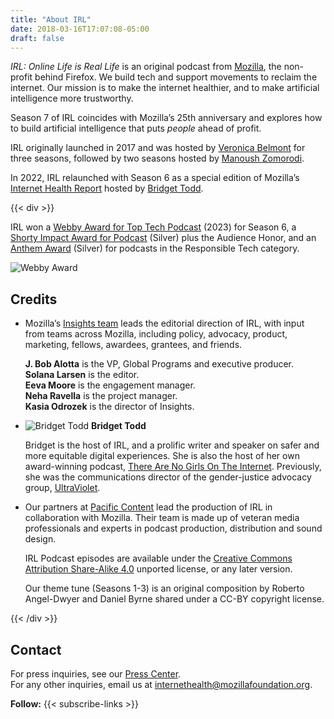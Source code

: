 ```yaml
---
title: "About IRL"
date: 2018-03-16T17:07:08-05:00
draft: false
---
```


<i>IRL: Online Life is Real Life</i> is an original podcast from [Mozilla](https://foundation.mozilla.org), the non-profit behind Firefox. We build tech and support movements to reclaim the internet. Our mission is to make the internet healthier, and to make artificial intelligence more trustworthy.

Season 7 of IRL coincides with Mozilla’s 25th anniversary and explores how to build artificial intelligence that puts <i>people</i> ahead of profit.

IRL originally launched in 2017 and was hosted by [Veronica Belmont](https://veronicabelmont.com/) for three seasons, followed by two seasons hosted by [Manoush Zomorodi](http://www.manoushz.com/).

In 2022, IRL relaunched with Season 6 as a special edition of Mozilla’s [Internet Health Report](https://2022.internethealthreport.org/) hosted by [Bridget Todd](https://www.instagram.com/bridgetmarieindc/).

{{< div >}}
<div class="awards">
        <div class="award-copy">
            <p>
                IRL won a <a href="https://winners.webbyawards.com/winners/podcasts/general-series/technology?years=0" rel="nofollow">Webby Award for Top Tech Podcast</a> (2023) for Season 6, a <a href="https://shortyawards.com/7th-impact/irl-online-life-is-real-life-a-mozilla-podcast" rel="nofollow">Shorty Impact Award for Podcast</a> (Silver) plus the Audience Honor, and an <a href="https://www.anthemawards.com/winners/list/#responsible-technology/all/1972/-1" rel="nofollow">Anthem Award</a> (Silver) for podcasts in the Responsible Tech category.
            </p>
        </div>
        <div class="award-image">
            <img src="/images/Site_Badges_2023_webby_winner-1.webp" alt="Webby Award">
        </div>
</div>
<div id="credits">
    <h2>Credits</h2>
    <ul>
        <li>
            <p>
                Mozilla’s <a href="https://foundation.mozilla.org/en/insights/" rel="nofollow">Insights team</a> leads the editorial direction of IRL, with input from teams across Mozilla, including policy, advocacy, product, marketing, fellows, awardees, grantees, and friends.
            </p>
            <p>
                <strong>J. Bob Alotta</strong> is the VP, Global Programs and executive producer.<br>
                <strong>Solana Larsen</strong> is the editor.<br>
                <strong>Eeva Moore</strong> is the engagement manager.<br>
                <strong>Neha Ravella</strong> is the project manager.<br>
                <strong>Kasia Odrozek</strong> is the director of Insights.
            </p>
        </li>
        <li class="credit">
            <img src="/images/bridget-todd.jpg" srcset="/images/bridget-todd-high-res.jpg 2x" class="credits-image" alt="Bridget Todd">
            <span class="credits-title"><strong>Bridget Todd</strong></span>
            <p>
                Bridget is the host of IRL, and a prolific writer and speaker on safer and more equitable digital experiences.  She is also the host of her own award-winning podcast, <a href="https://www.tangoti.com/" rel="nofollow">There Are No Girls On The Internet</a>. Previously, she was the communications director of the gender-justice advocacy group, <a href="https://weareultraviolet.org" rel="nofollow" >UltraViolet</a>.
            </p>
        </li>
        <li>
            <p>
                Our partners at <a href="https://pacific-content.com" rel="nofollow">Pacific Content</a> lead the production of IRL in collaboration with Mozilla. Their team is made up of veteran media professionals and experts in podcast production, distribution and sound design.
            </p>
            <p>
               IRL Podcast episodes are available under the <a href="https://creativecommons.org/licenses/by-sa/4.0/" rel="nofollow">Creative Commons Attribution Share-Alike 4.0</a> unported license, or any later version.
            </p>
            <p>
               Our theme tune (Seasons 1-3) is an original composition by Roberto Angel-Dwyer and Daniel Byrne shared under a CC-BY copyright license.
            </p>
        </li
    </ul>
</div>
{{< /div >}}

## Contact

For press inquiries, see our [Press Center](https://foundation.mozilla.org/en/press-center/).<br>For any other inquiries, email us at [internethealth@mozillafoundation.org](mailto:internethealth@mozillafoundation.org).

<div class="subscribe-links-wrap">
<strong>Follow:</strong>
{{< subscribe-links >}}
</div>
